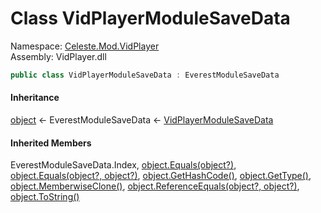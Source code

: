 # <a id="Celeste_Mod_VidPlayer_VidPlayerModuleSaveData"></a> Class VidPlayerModuleSaveData

Namespace: [Celeste.Mod.VidPlayer](Celeste.Mod.VidPlayer.md)  
Assembly: VidPlayer.dll  

```csharp
public class VidPlayerModuleSaveData : EverestModuleSaveData
```

#### Inheritance

[object](https://learn.microsoft.com/dotnet/api/system.object) ← 
EverestModuleSaveData ← 
[VidPlayerModuleSaveData](Celeste.Mod.VidPlayer.VidPlayerModuleSaveData.md)

#### Inherited Members

EverestModuleSaveData.Index, 
[object.Equals\(object?\)](https://learn.microsoft.com/dotnet/api/system.object.equals\#system\-object\-equals\(system\-object\)), 
[object.Equals\(object?, object?\)](https://learn.microsoft.com/dotnet/api/system.object.equals\#system\-object\-equals\(system\-object\-system\-object\)), 
[object.GetHashCode\(\)](https://learn.microsoft.com/dotnet/api/system.object.gethashcode), 
[object.GetType\(\)](https://learn.microsoft.com/dotnet/api/system.object.gettype), 
[object.MemberwiseClone\(\)](https://learn.microsoft.com/dotnet/api/system.object.memberwiseclone), 
[object.ReferenceEquals\(object?, object?\)](https://learn.microsoft.com/dotnet/api/system.object.referenceequals), 
[object.ToString\(\)](https://learn.microsoft.com/dotnet/api/system.object.tostring)

